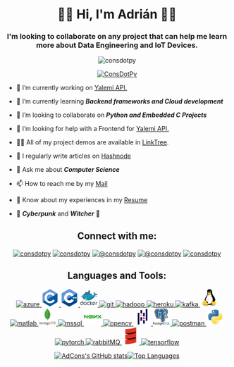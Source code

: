 <h1 align="center"> 🤖🐺 Hi, I'm Adrián 🐺🤖 </h1>
<h3 align="center">I'm looking to collaborate on any project that can help me learn more about Data Engineering and IoT Devices.</h3>

<p align="center"><img src="https://komarev.com/ghpvc/?username=consdotpy&label=Profile%20views&color=0e75b6&style=flat" alt="consdotpy" /></p><p align="center"><a href="https://twitter.com/ConsDotPy" target="blank"><img src="https://img.shields.io/twitter/follow/consdotpy?logo=twitter&style=for-the-badge" alt="ConsDotPy" /></a></p>

- 🔭 I’m currently working on [Yalemi API.](https://github.com/ConsDotPy/yalemi-api)

- 🌱 I’m currently learning ***Backend frameworks and Cloud development***

- 👯 I’m looking to collaborate on ***Python and Embedded C Projects***

- 🤝 I’m looking for help with a Frontend for [Yalemi API.](https://github.com/ConsDotPy/yalemi-api)

- 👨‍💻 All of my project demos are available in [LinkTree](https://linktr.ee/consdotpy).

- 📝 I regularly write articles on [Hashnode](https://hashnode.com/@consdotpy)

- 💬 Ask me about ***Computer Science***

- 📫 How to reach me by my [Mail](mailto:ad_con.reload@protonmail.ch)

- 📄 Know about my experiences in my [Resume](https://github.com/ConsDotPy/my-resume/blob/master/Adrian%20Constante%20-%20GitHub.pdf)

- 🤖 ***Cyberpunk*** and ***Witcher*** 🐺

<h2 align="center">Connect with me:</h2>
<p align="center">
<a href="https://linkedin.com/in/consdotpy" target="blank"><img align="center" src="https://raw.githubusercontent.com/rahuldkjain/github-profile-readme-generator/master/src/images/icons/Social/linked-in-alt.svg" alt="consdotpy" height="30" width="40" /></a>
<a href="https://kaggle.com/consdotpy" target="blank"><img align="center" src="https://raw.githubusercontent.com/rahuldkjain/github-profile-readme-generator/master/src/images/icons/Social/kaggle.svg" alt="consdotpy" height="30" width="40" /></a>
<a href="https://hashnode.com/@consdotpy" target="blank"><img align="center" src="https://raw.githubusercontent.com/rahuldkjain/github-profile-readme-generator/master/src/images/icons/Social/hashnode.svg" alt="@consdotpy" height="30" width="40" /></a>
<a href="https://www.youtube.com/@consdotpy" target="blank"><img align="center" src="https://raw.githubusercontent.com/rahuldkjain/github-profile-readme-generator/master/src/images/icons/Social/youtube.svg" alt="@consdotpy" height="30" width="40" /></a>
<a href="https://www.leetcode.com/consdotpy" target="blank"><img align="center" src="https://raw.githubusercontent.com/rahuldkjain/github-profile-readme-generator/master/src/images/icons/Social/leet-code.svg" alt="consdotpy" height="30" width="40" /></a>
</p>

<h2 align="center">Languages and Tools:</h2>
<p align="center"> <a href="https://azure.microsoft.com/en-in/" target="_blank" rel="noreferrer"> <img src="https://www.vectorlogo.zone/logos/microsoft_azure/microsoft_azure-icon.svg" alt="azure" width="40" height="40"/> </a> <a href="https://www.cprogramming.com/" target="_blank" rel="noreferrer"> <img src="https://raw.githubusercontent.com/devicons/devicon/master/icons/c/c-original.svg" alt="c" width="40" height="40"/> </a> <a href="https://www.w3schools.com/cpp/" target="_blank" rel="noreferrer"> <img src="https://raw.githubusercontent.com/devicons/devicon/master/icons/cplusplus/cplusplus-original.svg" alt="cplusplus" width="40" height="40"/> </a> <a href="https://www.docker.com/" target="_blank" rel="noreferrer"> <img src="https://raw.githubusercontent.com/devicons/devicon/master/icons/docker/docker-original-wordmark.svg" alt="docker" width="40" height="40"/> </a> <a href="https://git-scm.com/" target="_blank" rel="noreferrer"> <img src="https://www.vectorlogo.zone/logos/git-scm/git-scm-icon.svg" alt="git" width="40" height="40"/> </a> <a href="https://hadoop.apache.org/" target="_blank" rel="noreferrer"> <img src="https://www.vectorlogo.zone/logos/apache_hadoop/apache_hadoop-icon.svg" alt="hadoop" width="40" height="40"/> </a> <a href="https://heroku.com" target="_blank" rel="noreferrer"> <img src="https://www.vectorlogo.zone/logos/heroku/heroku-icon.svg" alt="heroku" width="40" height="40"/> </a> <a href="https://kafka.apache.org/" target="_blank" rel="noreferrer"> <img src="https://www.vectorlogo.zone/logos/apache_kafka/apache_kafka-icon.svg" alt="kafka" width="40" height="40"/> </a> <a href="https://www.linux.org/" target="_blank" rel="noreferrer"> <img src="https://raw.githubusercontent.com/devicons/devicon/master/icons/linux/linux-original.svg" alt="linux" width="40" height="40"/> </a> <a href="https://www.mathworks.com/" target="_blank" rel="noreferrer"> <img src="https://upload.wikimedia.org/wikipedia/commons/2/21/Matlab_Logo.png" alt="matlab" width="40" height="40"/> </a> <a href="https://www.mongodb.com/" target="_blank" rel="noreferrer"> <img src="https://raw.githubusercontent.com/devicons/devicon/master/icons/mongodb/mongodb-original-wordmark.svg" alt="mongodb" width="40" height="40"/> </a> <a href="https://www.microsoft.com/en-us/sql-server" target="_blank" rel="noreferrer"> <img src="https://www.svgrepo.com/show/303229/microsoft-sql-server-logo.svg" alt="mssql" width="40" height="40"/> </a> <a href="https://www.nginx.com" target="_blank" rel="noreferrer"> <img src="https://raw.githubusercontent.com/devicons/devicon/master/icons/nginx/nginx-original.svg" alt="nginx" width="40" height="40"/> </a> <a href="https://opencv.org/" target="_blank" rel="noreferrer"> <img src="https://www.vectorlogo.zone/logos/opencv/opencv-icon.svg" alt="opencv" width="40" height="40"/> </a> <a href="https://pandas.pydata.org/" target="_blank" rel="noreferrer"> <img src="https://raw.githubusercontent.com/devicons/devicon/2ae2a900d2f041da66e950e4d48052658d850630/icons/pandas/pandas-original.svg" alt="pandas" width="40" height="40"/> </a> <a href="https://www.postgresql.org" target="_blank" rel="noreferrer"> <img src="https://raw.githubusercontent.com/devicons/devicon/master/icons/postgresql/postgresql-original-wordmark.svg" alt="postgresql" width="40" height="40"/> </a> <a href="https://postman.com" target="_blank" rel="noreferrer"> <img src="https://www.vectorlogo.zone/logos/getpostman/getpostman-icon.svg" alt="postman" width="40" height="40"/> </a> <a href="https://www.python.org" target="_blank" rel="noreferrer"> <img src="https://raw.githubusercontent.com/devicons/devicon/master/icons/python/python-original.svg" alt="python" width="40" height="40"/> </a> <a href="https://pytorch.org/" target="_blank" rel="noreferrer"> <img src="https://www.vectorlogo.zone/logos/pytorch/pytorch-icon.svg" alt="pytorch" width="40" height="40"/> </a> <a href="https://www.rabbitmq.com" target="_blank" rel="noreferrer"> <img src="https://www.vectorlogo.zone/logos/rabbitmq/rabbitmq-icon.svg" alt="rabbitMQ" width="40" height="40"/> </a> <a href="https://www.scala-lang.org" target="_blank" rel="noreferrer"> <img src="https://raw.githubusercontent.com/devicons/devicon/master/icons/scala/scala-original.svg" alt="scala" width="40" height="40"/> </a> <a href="https://www.tensorflow.org" target="_blank" rel="noreferrer"> <img src="https://www.vectorlogo.zone/logos/tensorflow/tensorflow-icon.svg" alt="tensorflow" width="40" height="40"/> </a> </p><div align="center"><a href="http://www.github.com/ConsDotPy" align="center"><img src="https://github-readme-stats.vercel.app/api?username=ConsDotPy&show_icons=true&count_private=true&title_color=a277ff&text_color=61ffca&icon_color=ffca85&bg_color=15141b&hide_border=false&include_all_commits=false" alt="AdCons's GitHub stats" /></a><a href="https://github.com/ConsDotPy" align="center"><img src="https://github-readme-stats.vercel.app/api/top-langs/?username=ConsDotPy&langs_count=10&title_color=a277ff&text_color=61ffca&icon_color=ffca85&bg_color=15141b&hide_border=false&locale=en&custom_title=Top%20%Languages&layout=compact" alt="Top Languages" /> </a> </div>
